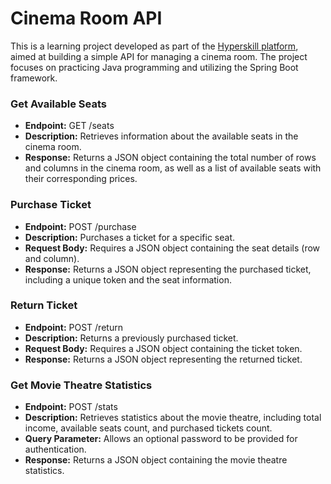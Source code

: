 # Cinema Room API

This is a learning project developed as part of the [Hyperskill platform](https://hyperskill.org/projects/133), aimed at building a simple API for managing a cinema room. The project focuses on practicing Java programming and utilizing the Spring Boot framework.

### Get Available Seats

- **Endpoint:** GET /seats
- **Description:** Retrieves information about the available seats in the cinema room.
- **Response:** Returns a JSON object containing the total number of rows and columns in the cinema room, as well as a list of available seats with their corresponding prices.

### Purchase Ticket

- **Endpoint:** POST /purchase
- **Description:** Purchases a ticket for a specific seat.
- **Request Body:** Requires a JSON object containing the seat details (row and column).
- **Response:** Returns a JSON object representing the purchased ticket, including a unique token and the seat information.

### Return Ticket

- **Endpoint:** POST /return
- **Description:** Returns a previously purchased ticket.
- **Request Body:** Requires a JSON object containing the ticket token.
- **Response:** Returns a JSON object representing the returned ticket.

### Get Movie Theatre Statistics

- **Endpoint:** POST /stats
- **Description:** Retrieves statistics about the movie theatre, including total income, available seats count, and purchased tickets count.
- **Query Parameter:** Allows an optional password to be provided for authentication.
- **Response:** Returns a JSON object containing the movie theatre statistics.

